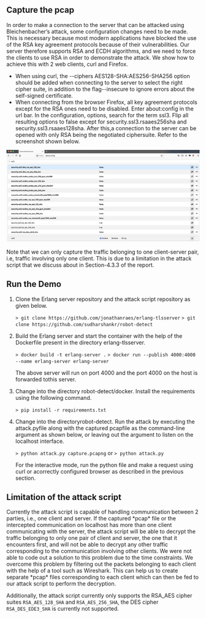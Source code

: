 <h2>Capture the pcap</h2>

In order to make a connection to the server that can be attacked using Bleichenbacher’s attack, some configuration changes need to be made. This is necessary because most modern applications have blocked the use of the RSA key agreement protocols because of their vulnerabilities. Our server therefore supports RSA and ECDH algorithms, and we need to force the clients to use RSA in order to demonstrate the attack. We show how to achieve this with 2 web clients, curl and Firefox.

*	When using curl, the --ciphers AES128-SHA:AES256-SHA256 option should be added when connecting to the server to select the right cipher suite, in addition to the flag--insecure to ignore errors about the self-signed certificate.
*	When connecting from the browser Firefox, all key agreement protocols except for the RSA ones need to be disabled. Enter about:config in the url bar. In the configuration, options, search for the term ssl3. Flip all resulting options to false except for security.ssl3.rsaaes256sha and security.ssl3.rsaaes128sha. After this,a connection to the server can be opened with only RSA being the negotiated ciphersuite. Refer to the screenshot shown below.

<img src="ciphersuites.png" alt="Negotiated cuphersuite">

Note that we can only capture the traffic belonging to one client-server pair, i.e, traffic involving only one client. This is due to a limitation in the attack script that we discuss about in Section-4.3.3 of the report.

<h2>Run the Demo</h2>

1.	Clone the Erlang server repository and the attack script repository as given below.

	`> git clone https://github.com/jonathanraes/erlang-tlsserver`
	`> git clone https://github.com/sudharshankr/robot-detect`

2. Build the Erlang server and start the container with the help of the Dockerfile present in the directory erlang-tlsserver.
	
	`> docker build -t erlang-server .`
	`> docker run --publish 4000:4000 --name erlang-server erlang-server`
	
	The above server will run on port 4000 and the port 4000 on the host is forwarded tothis server.

3. Change into the directory robot-detect/docker. Install the requirements using the following command.
	
	`> pip install -r requirements.txt`

4. Change into the directoryrobot-detect. Run the attack by executing the attack.pyfile along with the captured pcapfile as the command-line argument as shown below, or leaving out the argument to listen on the localhost interface.

	`> python attack.py capture.pcapng`
	or
	`> python attack.py`
	
	For the interactive mode, run the python file and make a request using curl or acorrectly configured browser as described in the previous section.

<h2>Limitation of the attack script</h2>
Currently the attack script is capable of handling communication between 2 parties, i.e., one client and server. If the captured *pcap* file or the intercepted communication on localhost has more than one client communicating with the server, the attack script will be able to decrypt the traffic belonging to only one pair of client and server, the one that it encounters first, and will not be able to decrypt any other traffic corresponding to the communication involving other clients. We were not able to code out a solution to this problem due to the time constraints. We overcome this problem by filtering out the packets belonging to each client with the help of a tool such as Wireshark. This can help us to create separate *pcap* files corresponding to each client which can then be fed to our attack script to perform the decryption.

Additionally, the attack script currently only supports the RSA_AES cipher suites `RSA_AES_128_SHA` and `RSA_AES_256_SHA`, the DES cipher `RSA_DES_EDE3_SHA` is currently not supported.
